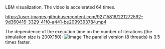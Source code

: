 LBM visualization. The video is accelerated 64 times.

https://user-images.githubusercontent.com/92715816/221272592-9d360416-3329-41f0-a441-be2099393784.mp4


The dependence of the execution time on the number of iterations (the simulation size is 200X150):
![image](https://user-images.githubusercontent.com/92715816/221682899-31d9b732-f5f3-46a2-8158-1d11354b5bac.png)
The parallel version (8 threads) is 3.5 times faster.
